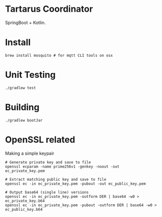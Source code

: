 # Tartarus Coordinator

SpringBoot + Kotlin.

# Install

```
brew install mosquito # for mqtt CLI tools on osx
```

# Unit Testing

```
./gradlew test
```

# Building

```
./gradlew bootJar
```

# OpenSSL related

Making a simple keypair

```
# Generate private key and save to file
openssl ecparam -name prime256v1 -genkey -noout -out ec_private_key.pem

# Extract matching public key and save to file
openssl ec -in ec_private_key.pem -pubout -out ec_public_key.pem

# Output base64 (single line) versions
openssl ec -in ec_private_key.pem -outform DER | base64 -w0 > ec_private_key.b64
openssl ec -in ec_private_key.pem -pubout -outform DER | base64 -w0 > ec_public_key.b64
```